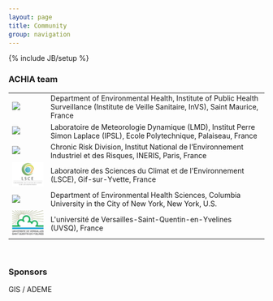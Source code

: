 ```yaml
---
layout: page
title: Community
group: navigation
---
```

{% include JB/setup %}

### ACHIA team

<table>
    <tr>
        <td><img src="/assets/images/logo_InVS.png"></td>
        <td>
Department of Environmental Health, Institute of Public Health Surveillance (Institute de Veille Sanitaire, InVS), Saint Maurice, France
        </td>
    </tr>
    <tr>
        <td><img src="/assets/images/logo_LMD.png"></td>
        <td>
Laboratoire de Meteorologie Dynamique (LMD), Institut Perre Simon Laplace (IPSL), Ecole Polytechnique, Palaiseau, France
        </td>
    </tr>
    <tr>
        <td><img src="/assets/images/logo_ineris.png"></td>
        <td>
Chronic Risk Division, Institut National de l’Environnement Industriel et des Risques, INERIS, Paris, France
        </td>
    </tr>
    <tr>
        <td><img src="/assets/images/logo_lsce_100.png"></td>
        <td>
Laboratoire des Sciences du Climat et de l'Environnement (LSCE), Gif-sur-Yvette, France
        </td>
    </tr>
    <tr>
        <td>
            <img src="/assets/images/logo_CCHP.png">
        </td>
        <td>
Department of Environmental Health Sciences, Columbia University in the City of New York, New York, U.S.
        </td>
    </tr>
    <tr>
        <td><img src="/assets/images/logo_UVSQ_100.png"></td>
        <td>
L'université de Versailles-Saint-Quentin-en-Yvelines (UVSQ), France
        </td>
    </tr>    
</table>

<br>

### Sponsors

GIS / ADEME
